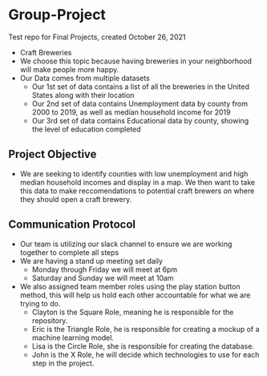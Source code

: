 # Group-Project
Test repo for Final Projects, created October 26, 2021

- Craft Breweries
- We choose this topic because having breweries in your neighborhood will make people more happy.
- Our Data comes from multiple datasets
  - Our 1st set of data contains a list of all the breweries in the United States along with their location
  - Our 2nd set of data contains Unemployment data by county from 2000 to 2019, as well as median household income for 2019
  - Our 3rd set of data contains Educational data by county, showing the level of education completed
 
## Project Objective 
- We are seeking to identify counties with low unemployment and high median household incomes and display in a map. We then want to take this data to make reccomendations to potential craft brewers on where they should open a craft brewery.

## Communication Protocol 
- Our team is utilizing our slack channel to ensure we are working together to complete all steps
- We are having a stand up meeting set daily
  - Monday through Friday we will meet at 6pm
  - Saturday and Sunday we will meet at 10am 
- We also assigned team member roles using the play station button method, this will help us hold each other accountable for what we are trying to do.
  - Clayton is the Square Role, meaning he is responsible for the repository. 
  - Eric is the Triangle Role, he is responsible for creating a mockup of a machine learning model.
  - Lisa is the Circle Role, she is responsible for creating the database.
  - John is the X Role, he will decide which technologies to use for each step in the project.
